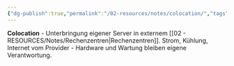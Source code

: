 ```yaml
---
{"dg-publish":true,"permalink":"/02-resources/notes/colocation/","tags":["infrastruktur/miete","server/untergebracht","hardware"],"noteIcon":"","updated":"2025-09-05T10:12:28.656+02:00"}
---
```



**Colocation** - Unterbringung eigener Server in externem [[02 - RESOURCES/Notes/Rechenzentren\|Rechenzentren]].
Strom, Kühlung, Internet vom Provider - Hardware und Wartung bleiben eigene Verantwortung.